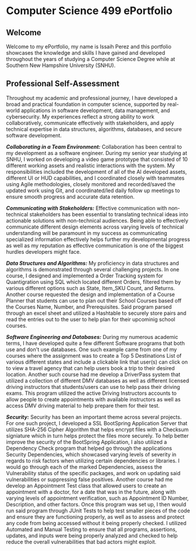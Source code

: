 # **Computer Science 499 ePortfolio**



## **Welcome**
Welcome to my ePortfolio, my name is Issaih Perez and this portfolio showcases
the knowledge and skills I have gained and developed throughout the years of
studying a Computer Science Degree while at Southern New Hampshire University (SNHU).


## **Professional Self-Assessment**
Throughout my academic and professional journey, I have developed a broad and practical 
foundation in computer science, supported by real-world applications in software development,
data management, and cybersecurity. My experiences reflect a strong ability to work 
collaboratively, communicate effectively with stakeholders, and apply technical expertise in
data structures, algorithms, databases, and secure software development.


***Collaborating in a Team Environment:***
Collaboration has been central to my development as a software engineer. During my senior year
studying at SNHU, I worked on developing a video game prototype that consisted of 10 different working
assets and realistic interactions with the system. My responsibilities included the development of all
of the AI developed assets, different UI or HUD capabilities, and I coordinated closely with teammates
using Agile methodologies, closely monitored and recorded/saved the updated work using Git, and
coordinated/led daily follow up meetings to ensure smooth progress and accurate data retention. 


***Communicating with Stakeholders:***
Effective communication with non-technical stakeholders has been essential to translating technical
ideas into actionable solutions with non-technical audiences. Being able to effectively communicate
different design elements across varying levels of technical understanding will be paramount in my
success as communicating specialized information effectively helps further my developmental progress 
as well as my reputation as effective communication is one of the biggest hurdles developers might face. 

***Data Structures and Algorithms:***
My proficiency in data structures and algorithms is demonstrated through several challenging
projects. In one course, I designed and implemented a Order Tracking system for Quantigration using 
SQL which located different Orders, filtered them by various different options such as State, Item_SKU
Count, and Returns. Another course requested the design and implementation of a Course Planner that 
students can use to plan out their School Courses based off the Courses Name, Number, and Prerequisites. 
Said program parsed through an excel sheet and utilized a Hashtable to securely store pairs and read
the entries out to the user to help plan for their upcominig school courses.


***Software Engineering and Databases:***
During my numerous academic terms, I have developed quite a few different Software programs that both 
use and don't use databases. One such example came from one of my courses where the assignment was to
create a Top 5 Destinations List of various different states and include a clickable link that user(s)
can click on to view a travel agency that can help users book a trip to their desired location. Another
such course had me develop a DriverPass system that utilized a collection of different DMV databases as
well as different licensed driving instructors that students/users can use to help pass their driving
exams. This program utilized the active Driving Instructors accounts to allow people to create appointments
with available instructors as well as access DMV driving material to help prepare them for their test.


***Security:***
Security has been an important theme across several projects. For one such project, I developed a 
SSL BootSpring Application Server that utilizes SHA-256 Cipher Algorithm that helps encrypt files with
a Checksum signiature which in turn helps protect the files more securely. To help better improve the 
security of the BootSpring Application, I also utilized a Dependency Check program that helped go through
the applications Security Dependencies, which showcased varying levels of severity in regards to risk
factors when utilizing certain dependencies or libraries. I would go through each of the marked Dependencies,
assess the Vulnerability status of the specific packages, and work on updating said vulnerabilities or
suppressing false positives. Another course had me develop an Appointment Test class that allowed users to
create an appointment with a doctor, for a date that was in the future, along with varying levels of appointment
verification, such as Appointment ID Number, Description, and other factors. Once this program was set up, I
then would run said program through JUnit Tests to help test smaller pieces of the code and ensure they are
functioning properly, as well as to assess and protect any code from being accessed without it being properly
checked. I utilized Automated and Manual Testing to ensure that all programs, assertions, updates, and inputs
were being properly analyzed and checked to help reduce the overall vulnerabilities that bad actors might exploit. 